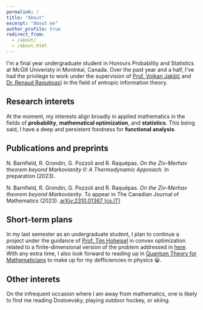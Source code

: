 ```yaml
---
permalink: /
title: "About"
excerpt: "About me"
author_profile: true
redirect_from: 
  - /about/
  - /about.html
---
```


I'm a final year undergraduate student in Honours Probability and Statistics at McGill Univeristy in Montréal, Canada. Over the past year and a half, I've had the privilege to work under the supervision of [Prof. Vojkan Jakšić](https://jaksic.xyz) and [Dr. Renaud Raquépas](https://renaudraquepas.github.io/index.html)) in the field of entropic information theory. 

Research interets 
------
At the moment, my interests align broadly in applied mathematics in the fields of **probability**, **mathematical optimization**, and **statistics**. This being said, I have a deep and persistent fondness for **functional analysis**.  

Publications and preprints
------
N. Barnfield, R. Grondin, G. Pozzoli and R. Raquépas. *On the Ziv-Merhav theorem beyond Markovianity II: A Thermodynamic Approach*. In preparation (2023).  

N. Barnfield, R. Grondin, G. Pozzoli and R. Raquépas. *On the Ziv-Merhav theorem beyond Markovianity*. To appear in The Canadian Journal of Mathematics (2023). [arXiv:2310.01367 [cs.IT]](https://arxiv.org/abs/2310.01367)

Short-term plans
------
In my last semester as an undergraduate student, I plan to continue a project under the guidance of [Prof. Tim Hoheisel](https://www.math.mcgill.ca/hoheisel/) in convex optimization related to a finite-dimensional version of the problem addressed in [here](https://www.math.mcgill.ca/hoheisel/MEM_main.pdf). With any extra time, I also look forward to reading up in [Quantum Theory for Mathematicians](https://link.springer.com/book/10.1007/978-1-4614-7116-5) to make up for my defficiencies in physics 😀.


Other interets
------
On the infrequent occasion where I am away from mathematics, one is likely to find me reading Dostoevsky, playing outdoor hockey, or skiing.



